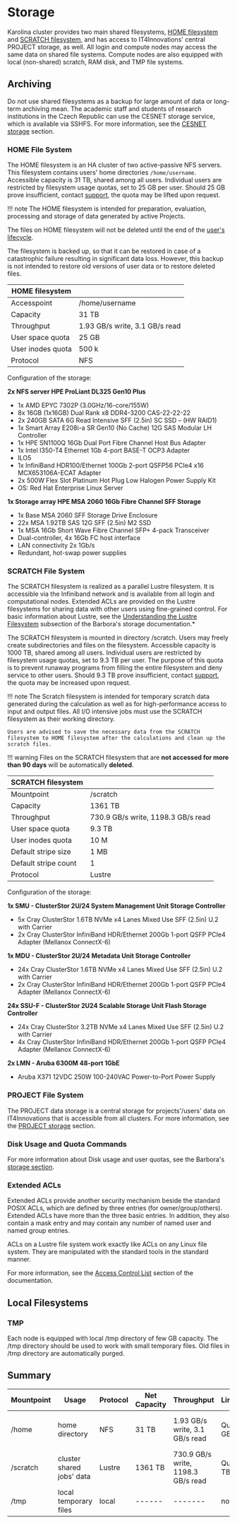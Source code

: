 # Storage

Karolina cluster provides two main shared filesystems, [HOME filesystem][1] and [SCRATCH filesystem][2], and has access to IT4Innovations' central PROJECT storage, as well. All login and compute nodes may access the same data on shared file systems. Compute nodes are also equipped with local (non-shared) scratch, RAM disk, and TMP file systems.

## Archiving

Do not use shared filesystems as a backup for large amount of data or long-term archiving mean. The academic staff and students of research institutions in the Czech Republic can use the CESNET storage service, which is available via SSHFS.
For more information, see the [CESNET storage][6] section.

### HOME File System

The HOME filesystem is an HA cluster of two active-passive NFS servers. This filesystem contains users' home directories `/home/username`. Accessible capacity is 31 TB, shared among all users. Individual users are restricted by filesystem usage quotas, set to 25 GB per user. Should 25 GB prove insufficient, contact [support][d], the quota may be lifted upon request.

!!! note
    The HOME filesystem is intended for preparation, evaluation, processing and storage of data generated by active Projects.

The files on HOME filesystem will not be deleted until the end of the [user's lifecycle][4].

The filesystem is backed up, so that it can be restored in case of a catastrophic failure resulting in significant data loss. However, this backup is not intended to restore old versions of user data or to restore deleted files.

| HOME filesystem      |                                |
| -------------------- | ------------------------------ |
| Accesspoint          | /home/username                 |
| Capacity             | 31 TB                          |
| Throughput           | 1.93 GB/s write, 3.1 GB/s read |
| User space quota     | 25 GB                          |
| User inodes quota    | 500 k                          |
| Protocol             | NFS                            |

 Configuration of the storage:

**2x NFS server HPE ProLiant DL325 Gen10 Plus**

* 1x AMD EPYC 7302P (3.0GHz/16-core/155W)
* 8x 16GB (1x16GB) Dual Rank x8 DDR4-3200 CAS-22-22-22
* 2x 240GB SATA 6G Read Intensive SFF (2.5in) SC SSD – (HW RAID1)
* 1x Smart Array E208i-a SR Gen10 (No Cache) 12G SAS Modular LH Controller
* 1x HPE SN1100Q 16Gb Dual Port Fibre Channel Host Bus Adapter
* 1x Intel I350-T4 Ethernet 1Gb 4-port BASE-T OCP3 Adapter
* ILO5
* 1x InfiniBand HDR100/Ethernet 100Gb 2-port QSFP56 PCIe4 x16 MCX653106A-ECAT Adapter
* 2x 500W Flex Slot Platinum Hot Plug Low Halogen Power Supply Kit
* OS: Red Hat Enterprise Linux Server

**1x Storage array HPE MSA 2060 16Gb Fibre Channel SFF Storage**

* 1x Base MSA 2060 SFF Storage Drive Enclosure
* 22x MSA 1.92TB SAS 12G SFF (2.5in) M2 SSD
* 1x MSA 16Gb Short Wave Fibre Channel SFP+ 4-pack Transceiver
* Dual-controller, 4x 16Gb FC host interface
* LAN connectivity 2x 1Gb/s
* Redundant, hot-swap power supplies

### SCRATCH File System

The SCRATCH filesystem is realized as a parallel Lustre filesystem. It is accessible via the Infiniband network and is available from all login and computational nodes. Extended ACLs are provided on the Lustre filesystems for sharing data with other users using fine-grained control. For basic information about Lustre, see the [Understanding the Lustre Filesystem][7] subsection of the Barbora's storage documentation.*

The SCRATCH filesystem is mounted in directory /scratch. Users may freely create subdirectories and files on the filesystem. Accessible capacity is 1000 TB, shared among all users. Individual users are restricted by filesystem usage quotas, set to 9.3 TB per user. The purpose of this quota is to prevent runaway programs from filling the entire filesystem and deny service to other users. Should 9.3 TB prove insufficient, contact [support][d], the quota may be increased upon request.

!!! note
    The Scratch filesystem is intended for temporary scratch data generated during the calculation as well as for high-performance access to input and output files. All I/O intensive jobs must use the SCRATCH filesystem as their working directory.

    Users are advised to save the necessary data from the SCRATCH filesystem to HOME filesystem after the calculations and clean up the scratch files.

!!! warning
    Files on the SCRATCH filesystem that are **not accessed for more than 90 days** will be automatically **deleted**.

| SCRATCH filesystem   |                                    |
| -------------------- | ---------------------------------- |
| Mountpoint           | /scratch                           |
| Capacity             | 1361 TB                            |
| Throughput           | 730.9 GB/s write, 1198.3 GB/s read |
| User space quota     | 9.3 TB                             |
| User inodes quota    | 10 M                               |
| Default stripe size  | 1 MB                               |
| Default stripe count | 1                                  |
| Protocol             | Lustre                             |

Configuration of the storage:

**1x SMU - ClusterStor 2U/24 System Management Unit Storage Controller**

* 5x Cray ClusterStor 1.6TB NVMe x4 Lanes Mixed Use SFF (2.5in) U.2 with Carrier
* 2x Cray ClusterStor InfiniBand HDR/Ethernet 200Gb 1-port QSFP PCIe4 Adapter (Mellanox ConnectX-6)

**1x MDU - ClusterStor 2U/24 Metadata Unit Storage Controller**

* 24x Cray ClusterStor 1.6TB NVMe x4 Lanes Mixed Use SFF (2.5in) U.2 with Carrier
* 2x Cray ClusterStor InfiniBand HDR/Ethernet 200Gb 1-port QSFP PCIe4 Adapter (Mellanox ConnectX-6)

**24x SSU-F - ClusterStor 2U24 Scalable Storage Unit Flash Storage Controller**

* 24x Cray ClusterStor 3.2TB NVMe x4 Lanes Mixed Use SFF (2.5in) U.2 with Carrier
* 4x Cray ClusterStor InfiniBand HDR/Ethernet 200Gb 1-port QSFP PCIe4 Adapter (Mellanox ConnectX-6)

**2x LMN - Aruba 6300M 48-port 1GbE**

* Aruba X371 12VDC 250W 100-240VAC Power-to-Port Power Supply

### PROJECT File System

The PROJECT data storage is a central storage for projects'/users' data on IT4Innovations that is accessible from all clusters.
For more information, see the [PROJECT storage][9] section.

### Disk Usage and Quota Commands

For more information about Disk usage and user quotas, see the Barbora's [storage section][8].

### Extended ACLs

Extended ACLs provide another security mechanism beside the standard POSIX ACLs, which are defined by three entries (for owner/group/others). Extended ACLs have more than the three basic entries. In addition, they also contain a mask entry and may contain any number of named user and named group entries.

ACLs on a Lustre file system work exactly like ACLs on any Linux file system. They are manipulated with the standard tools in the standard manner.

For more information, see the [Access Control List][10] section of the documentation.

## Local Filesystems

### TMP

Each node is equipped with local /tmp directory of few GB capacity. The /tmp directory should be used to work with small temporary files. Old files in /tmp directory are automatically purged.

## Summary

| Mountpoint | Usage                     | Protocol | Net Capacity   | Throughput | Limitations | Access                  | Services                    |        |
| ---------- | ------------------------- | -------- | -------------- | ---------- | ----------- | ----------------------- | --------------------------- | ------ |
| /home      | home directory            | NFS      | 31 TB        | 1.93 GB/s write, 3.1 GB/s read | Quota 25 GB | Compute and login nodes | backed up                   |        |
| /scratch   | cluster shared jobs' data | Lustre   | 1361 TB        | 730.9 GB/s write, 1198.3 GB/s read  | Quota 9.3 TB| Compute and login nodes | files older 90 days removed |        |
| /tmp       | local temporary files     | local    | ------   | -------   | none        | Compute / login nodes   | auto                        | purged |

[1]: #home-file-system
[2]: #scratch-file-system
[4]: ../general/obtaining-login-credentials/obtaining-login-credentials.md
[5]: #project-file-system
[6]: ../storage/cesnet-storage.md
[7]: ../barbora/storage.md#understanding-the-lustre-filesystems
[8]: ../barbora/storage.md#disk-usage-and-quota-commands
[9]: ../storage/project-storage.md
[10]: ../storage/standard-file-acl.md

[a]: http://www.nas.nasa.gov
[b]: http://www.nas.nasa.gov/hecc/support/kb/Lustre_Basics_224.html#striping
[c]: http://doc.lustre.org/lustre_manual.xhtml#managingstripingfreespace
[d]: https://support.it4i.cz/rt
[e]: http://man7.org/linux/man-pages/man1/nfs4_setfacl.1.html
[l]: http://man7.org/linux/man-pages/man1/nfs4_getfacl.1.html
